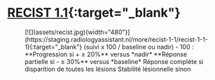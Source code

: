 # [RECIST 1.1](https://recist.eortc.org/recist-1-1-2/){:target="_blank"}

<figure markdown="span">
    [![](assets/recist.jpg){width="480"}](https://staging.radiologyassistant.nl/more/recist-1-1/recist-1-1-1){:target="_blank"}  
    (suivi x 100 / baseline ou nadir) - 100 :  
    **Progression si + ≥ 20%** versus *nadir*  
    **Réponse partielle si - ≥ 30%** versus *baseline*  
    Réponse complète si disparition de toutes les lésions  
    Stabilité lésionnelle sinon
</figure>